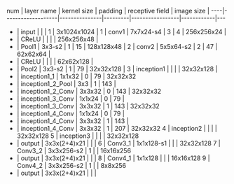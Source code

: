 num | layer name        | kernel size   | padding | receptive field | image size | 
----|-------------------|---------------|---------|-----------------|------------|---
-   | input             |               |         |    1            | 3x1024x1024 | 
1   | conv1             | 7x7x24-s4     |    3    |    4            | 256x256x24 |
-   | CReLU             |               |         |                 | 256x256x48 |
-   | Pool1             | 3x3-s2        |    1    |    15           | 128x128x48 |
2   | conv2             | 5x5x64-s2     |    2    |    47           | 62x62x64   |
-   | CReLU             |               |         |                 | 62x62x128  |
-   | Pool2             | 3x3-s2        |    1    |    79           | 32x32x128  |
3   | inception1        |               |         |                 | 32x32x128  |
-   | inception1_1      | 1x1x32        |    0    |    79           | 32x32x32
-   | inception1_2_Pool | 3x3           |    1    |    143          | 
-   | inception1_2_Conv | 3x3x32        |    0    |    143          | 32x32x32
-   | inception1_3_Conv | 1x1x24        |    0    |    79           |
-   | inception1_3_Conv | 3x3x32        |    1    |    143          | 32x32x32
-   | inception1_4_Conv | 1x1x24        |    0    |    79           |
-   | inception1_4_Conv | 3x3x32        |    1    |    143          |
-   | inception1_4_Conv | 3x3x32        |    1    |    207          | 32x32x32
4   | inception2        |               |         |                 | 32x32x128
5   | inception3        |               |         |                 | 32x32x128
-   | output            | 3x3x(2+4)x21  |         |                 |
6   | Conv3_1           | 1x1x128-s1    |         |                 | 32x32x128
7   | Conv3_2           | 3x3x256-s2    |    1    |                 | 16x16x256
-   | output            | 3x3x(2+4)x21  |         |                 |
8   | Conv4_1           | 1x1x128       |         |                 | 16x16x128
9   | Conv4_2           | 3x3x256-s2    |    1    |                 | 8x8x256
-   | output            | 3x3x(2+4)x21  |         |                 |
